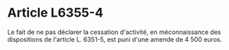 # Article L6355-4

Le fait de ne pas déclarer la cessation d'activité, en méconnaissance des dispositions de l'article L. 6351-5, est puni d'une amende de 4 500 euros.